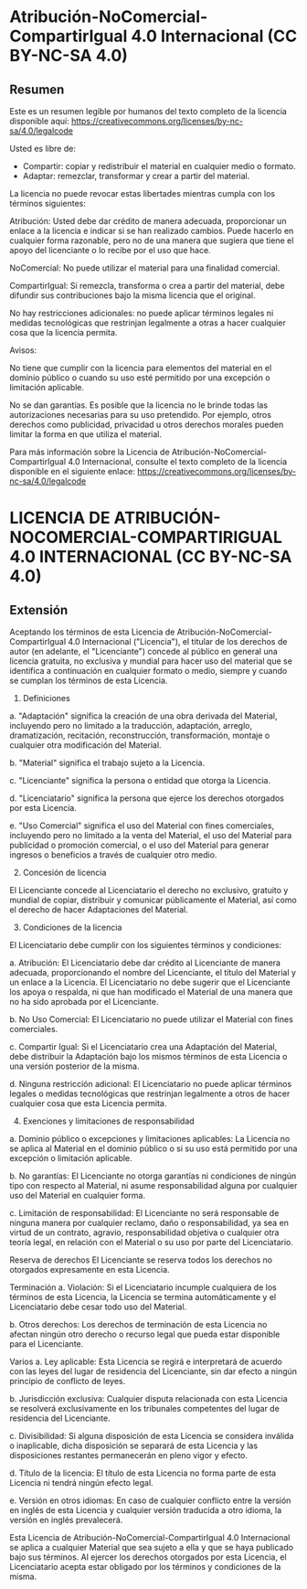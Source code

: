 # Atribución-NoComercial-CompartirIgual 4.0 Internacional (CC BY-NC-SA 4.0)

## Resumen

Este es un resumen legible por humanos del texto completo de la licencia disponible aquí: https://creativecommons.org/licenses/by-nc-sa/4.0/legalcode

Usted es libre de:

- Compartir: copiar y redistribuir el material en cualquier medio o formato.
- Adaptar: remezclar, transformar y crear a partir del material.

La licencia no puede revocar estas libertades mientras cumpla con los términos siguientes:

Atribución: Usted debe dar crédito de manera adecuada, proporcionar un enlace a la licencia e indicar si se han realizado cambios. Puede hacerlo en cualquier forma razonable, pero no de una manera que sugiera que tiene el apoyo del licenciante o lo recibe por el uso que hace.

NoComercial: No puede utilizar el material para una finalidad comercial.

CompartirIgual: Si remezcla, transforma o crea a partir del material, debe difundir sus contribuciones bajo la misma licencia que el original.

No hay restricciones adicionales: no puede aplicar términos legales ni medidas tecnológicas que restrinjan legalmente a otras a hacer cualquier cosa que la licencia permita.

Avisos:

No tiene que cumplir con la licencia para elementos del material en el dominio público o cuando su uso esté permitido por una excepción o limitación aplicable.

No se dan garantías. Es posible que la licencia no le brinde todas las autorizaciones necesarias para su uso pretendido. Por ejemplo, otros derechos como publicidad, privacidad u otros derechos morales pueden limitar la forma en que utiliza el material.

Para más información sobre la Licencia de Atribución-NoComercial-CompartirIgual 4.0 Internacional, consulte el texto completo de la licencia disponible en el siguiente enlace: https://creativecommons.org/licenses/by-nc-sa/4.0/legalcode

# LICENCIA DE ATRIBUCIÓN-NOCOMERCIAL-COMPARTIRIGUAL 4.0 INTERNACIONAL (CC BY-NC-SA 4.0)

## Extensión

Aceptando los términos de esta Licencia de Atribución-NoComercial-CompartirIgual 4.0 Internacional ("Licencia"), el titular de los derechos de autor (en adelante, el "Licenciante") concede al público en general una licencia gratuita, no exclusiva y mundial para hacer uso del material que se identifica a continuación en cualquier formato o medio, siempre y cuando se cumplan los términos de esta Licencia.

1. Definiciones

a. "Adaptación" significa la creación de una obra derivada del Material, incluyendo pero no limitado a la traducción, adaptación,  arreglo, dramatización, recitación, reconstrucción, transformación, montaje o cualquier otra modificación del Material.

b. "Material" significa el trabajo sujeto a la Licencia.

c. "Licenciante" significa la persona o entidad que otorga la Licencia.

d. "Licenciatario" significa la persona que ejerce los derechos otorgados por esta Licencia.

e. "Uso Comercial" significa el uso del Material con fines comerciales, incluyendo pero no limitado a la venta del Material, el uso del Material para publicidad o promoción comercial, o el uso del Material para generar ingresos o beneficios a través de cualquier otro medio.

2. Concesión de licencia

El Licenciante concede al Licenciatario el derecho no exclusivo, gratuito y mundial de copiar, distribuir y comunicar públicamente el Material, así como el derecho de hacer Adaptaciones del Material.

3. Condiciones de la licencia

El Licenciatario debe cumplir con los siguientes términos y condiciones:

a. Atribución: El Licenciatario debe dar crédito al Licenciante de manera adecuada, proporcionando el nombre del Licenciante, el título del Material y un enlace a la Licencia. El Licenciatario no debe sugerir que el Licenciante los apoya o respalda, ni que han modificado el Material de una manera que no ha sido aprobada por el Licenciante.

b. No Uso Comercial: El Licenciatario no puede utilizar el Material con fines comerciales.

c. Compartir Igual: Si el Licenciatario crea una Adaptación del Material, debe distribuir la Adaptación bajo los mismos términos de  esta Licencia o una versión posterior de la misma.

d. Ninguna restricción adicional: El Licenciatario no puede aplicar términos legales o medidas tecnológicas que restrinjan legalmente a otros de hacer cualquier cosa que esta Licencia permita.

4. Exenciones y limitaciones de responsabilidad

a. Dominio público o excepciones y limitaciones aplicables: La Licencia no se aplica al Material en el dominio público o si su uso está permitido por una excepción o limitación aplicable.

b. No garantías: El Licenciante no otorga garantías ni condiciones de ningún tipo con respecto al Material, ni asume responsabilidad alguna por cualquier uso del Material en cualquier forma.

c. Limitación de responsabilidad: El Licenciante no será responsable de ninguna manera por cualquier reclamo, daño o responsabilidad, ya sea en virtud de un contrato, agravio, responsabilidad objetiva o cualquier otra teoría legal, en relación con el Material o su uso por parte del Licenciatario.

Reserva de derechos
El Licenciante se reserva todos los derechos no otorgados expresamente en esta Licencia.

Terminación
a. Violación: Si el Licenciatario incumple cualquiera de los términos de esta Licencia, la Licencia se termina automáticamente y el Licenciatario debe cesar todo uso del Material.

b. Otros derechos: Los derechos de terminación de esta Licencia no afectan ningún otro derecho o recurso legal que pueda estar disponible para el Licenciante.

Varios
a. Ley aplicable: Esta Licencia se regirá e interpretará de acuerdo con las leyes del lugar de residencia del Licenciante, sin dar efecto  a ningún principio de conflicto de leyes.

b. Jurisdicción exclusiva: Cualquier disputa relacionada con esta Licencia se resolverá exclusivamente en los tribunales competentes del lugar de residencia del Licenciante.

c. Divisibilidad: Si alguna disposición de esta Licencia se considera inválida o inaplicable, dicha disposición se separará de esta Licencia y las disposiciones restantes permanecerán en pleno vigor y efecto.

d. Título de la licencia: El título de esta Licencia no forma parte de esta Licencia ni tendrá ningún efecto legal.

e. Versión en otros idiomas: En caso de cualquier conflicto entre la versión en inglés de esta Licencia y cualquier versión traducida a otro idioma, la versión en inglés prevalecerá.

Esta Licencia de Atribución-NoComercial-CompartirIgual 4.0 Internacional se aplica a cualquier Material que sea sujeto a ella y que se haya publicado bajo sus términos. Al ejercer los derechos otorgados por esta Licencia, el Licenciatario acepta estar obligado por los términos y condiciones de la misma.